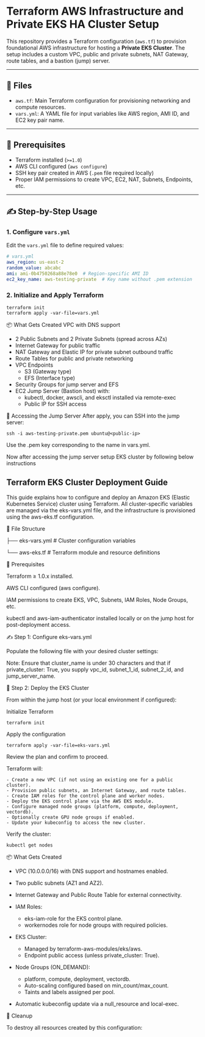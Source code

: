 # Terraform AWS Infrastructure and Private EKS HA Cluster Setup

This repository provides a Terraform configuration (`aws.tf`) to provision foundational AWS infrastructure for hosting a **Private EKS Cluster**. The setup includes a custom VPC, public and private subnets, NAT Gateway, route tables, and a bastion (jump) server.

---

## 📁 Files

- `aws.tf`: Main Terraform configuration for provisioning networking and compute resources.
- `vars.yml`: A YAML file for input variables like AWS region, AMI ID, and EC2 key pair name.

---

## 🔧 Prerequisites

- Terraform installed (`>=1.0`)
- AWS CLI configured (`aws configure`)
- SSH key pair created in AWS (`.pem` file required locally)
- Proper IAM permissions to create VPC, EC2, NAT, Subnets, Endpoints, etc.

---

## ✍️ Step-by-Step Usage

### 1. Configure `vars.yml`

Edit the `vars.yml` file to define required values:

```yaml
# vars.yml
aws_region: us-east-2
random_value: abcabc
ami: ami-0b4750268a88e78e0  # Region-specific AMI ID
ec2_key_name: aws-testing-private  # Key name without .pem extension
```

### 2. Initialize and Apply Terraform
```
terraform init
terraform apply -var-file=vars.yml
```

📦 What Gets Created
VPC with DNS support

- 2 Public Subnets and 2 Private Subnets (spread across AZs)
- Internet Gateway for public traffic
- NAT Gateway and Elastic IP for private subnet outbound traffic
- Route Tables for public and private networking
- VPC Endpoints
    - S3 (Gateway type)
    - EFS (Interface type)
- Security Groups for jump server and EFS
- EC2 Jump Server (Bastion host) with:
    - kubectl, docker, awscli, and eksctl installed via remote-exec
    - Public IP for SSH access

🔐 Accessing the Jump Server
After apply, you can SSH into the jump server:
```
ssh -i aws-testing-private.pem ubuntu@<public-ip>
```

Use the .pem key corresponding to the name in vars.yml.

Now after accessing the jump server setup EKS cluster by following below instructions

## Terraform EKS Cluster Deployment Guide

This guide explains how to configure and deploy an Amazon EKS (Elastic Kubernetes Service) cluster using Terraform. All cluster-specific variables are managed via the eks-vars.yml file, and the infrastructure is provisioned using the aws-eks.tf configuration.

📁 File Structure

├── eks-vars.yml    # Cluster configuration variables

└── aws-eks.tf      # Terraform module and resource definitions

🔧 Prerequisites

Terraform ≥ 1.0.x installed.

AWS CLI configured (aws configure).

IAM permissions to create EKS, VPC, Subnets, IAM Roles, Node Groups, etc.

kubectl and aws-iam-authenticator installed locally or on the jump host for post-deployment access.

✍️ Step 1: Configure eks-vars.yml

Populate the following file with your desired cluster settings:

Note: Ensure that cluster_name is under 30 characters and that if private_cluster: True, you supply vpc_id, subnet_1_id, subnet_2_id, and jump_server_name.

🚀 Step 2: Deploy the EKS Cluster

From within the jump host (or your local environment if configured):

Initialize Terraform

```
terraform init
```
Apply the configuration
```
terraform apply -var-file=eks-vars.yml
```

Review the plan and confirm to proceed.

Terraform will:

    - Create a new VPC (if not using an existing one for a public cluster).
    - Provision public subnets, an Internet Gateway, and route tables.
    - Create IAM roles for the control plane and worker nodes.
    - Deploy the EKS control plane via the AWS EKS module.
    - Configure managed node groups (platform, compute, deployment, vectordb).
    - Optionally create GPU node groups if enabled.
    - Update your kubeconfig to access the new cluster.

Verify the cluster:
```
kubectl get nodes
```

📦 What Gets Created

- VPC (10.0.0.0/16) with DNS support and hostnames enabled.

- Two public subnets (AZ1 and AZ2).

- Internet Gateway and Public Route Table for external connectivity.

- IAM Roles:
    - eks-iam-role for the EKS control plane.
    - workernodes role for node groups with required policies.

- EKS Cluster:
    - Managed by terraform-aws-modules/eks/aws.
    - Endpoint public access (unless private_cluster: True).

- Node Groups (ON_DEMAND):
    - platform, compute, deployment, vectordb.
    - Auto-scaling configured based on min_count/max_count.
    - Taints and labels assigned per pool.

- Automatic kubeconfig update via a null_resource and local-exec.

🔄 Cleanup

To destroy all resources created by this configuration: